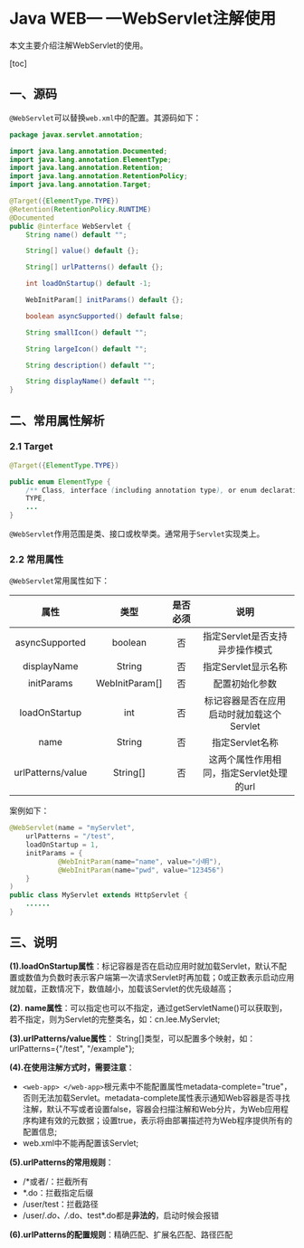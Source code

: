 # Java WEB— —WebServlet注解使用

本文主要介绍注解WebServlet的使用。

[toc]

## 一、源码

`@WebServlet`可以替换`web.xml`中的配置。其源码如下：

```java
package javax.servlet.annotation;

import java.lang.annotation.Documented;
import java.lang.annotation.ElementType;
import java.lang.annotation.Retention;
import java.lang.annotation.RetentionPolicy;
import java.lang.annotation.Target;

@Target({ElementType.TYPE})
@Retention(RetentionPolicy.RUNTIME)
@Documented
public @interface WebServlet {
    String name() default "";

    String[] value() default {};

    String[] urlPatterns() default {};

    int loadOnStartup() default -1;

    WebInitParam[] initParams() default {};

    boolean asyncSupported() default false;

    String smallIcon() default "";

    String largeIcon() default "";

    String description() default "";

    String displayName() default "";
}

```



## 二、常用属性解析

### 2.1 Target

```java
@Target({ElementType.TYPE})

public enum ElementType {
    /** Class, interface (including annotation type), or enum declaration */
    TYPE,
    ...
}
```

`@WebServlet`作用范围是类、接口或枚举类。通常用于`Servlet`实现类上。



### 2.2 常用属性

`@WebServlet`常用属性如下：

|       属性        |      类型      | 是否必须 |                   说明                    |
| :---------------: | :------------: | :------: | :---------------------------------------: |
|  asyncSupported   |    boolean     |    否    |      指定Servlet是否支持异步操作模式      |
|    displayName    |     String     |    否    |            指定Servlet显示名称            |
|    initParams     | WebInitParam[] |    否    |              配置初始化参数               |
|   loadOnStartup   |      int       |    否    | 标记容器是否在应用启动时就加载这个Servlet |
|       name        |     String     |    否    |              指定Servlet名称              |
| urlPatterns/value |    String[]    |    否    | 这两个属性作用相同，指定Servlet处理的url  |

案例如下：

```java
@WebServlet(name = "myServlet", 
	urlPatterns = "/test", 
	loadOnStartup = 1,  
	initParams = {
			@WebInitParam(name="name", value="小明"), 
			@WebInitParam(name="pwd", value="123456")
	}
)
public class MyServlet extends HttpServlet {
	......
}
```



## 三、说明

**(1).loadOnStartup属性**：标记容器是否在启动应用时就加载Servlet，默认不配置或数值为负数时表示客户端第一次请求Servlet时再加载；0或正数表示启动应用就加载，正数情况下，数值越小，加载该Servlet的优先级越高；

**(2)**. **name属性**：可以指定也可以不指定，通过getServletName()可以获取到，若不指定，则为Servlet的完整类名，如：cn.lee.MyServlet;

**(3).urlPatterns/value属性**： String[]类型，可以配置多个映射，如：urlPatterns={"/test", "/example"};

**(4).在使用注解方式时，需要注意**：

- `<web-app> </web-app>`根元素中不能配置属性metadata-complete="true"，否则无法加载Servlet。metadata-complete属性表示通知Web容器是否寻找注解，默认不写或者设置false，容器会扫描注解和Web分片，为Web应用程序构建有效的元数据；设置true，表示将由部署描述符为Web程序提供所有的配置信息;
- web.xml中不能再配置该Servlet;

**(5).urlPatterns的常用规则**：

- /*或者/：拦截所有
- *.do：拦截指定后缀
- /user/test：拦截路径
- /user/*.do、/*.do、test*.do都是**非法的**，启动时候会报错

**(6).urlPatterns的配置规则**：精确匹配、扩展名匹配、路径匹配